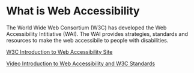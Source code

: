 # What is Web Accessibility

The World Wide Web Consortium (W3C) has developed the Web Accessibility Intitiative (WAI). The WAI provides strategies, standards and resources to make the web accessibile to people with disabilities.

[W3C Introduction to Web Accessibility Site](https://www.w3.org/WAI/fundamentals/accessibility-intro/#what)


[Video Introduction to Web Accessibility and W3C Standards](https://youtu.be/20SHvU2PKsM)